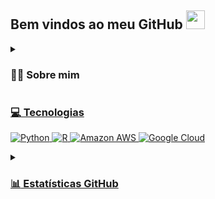 

## Bem vindos ao meu GitHub <img height="30" src="/images/wave.gif"/>

<details>
<summary>
  
  ### :man_technologist: Sobre mim

</summary>
  
Olá, meu nome é Leandro!  \
Mestre e Bacharel em Física, formado pela Universidade Federal de Itajubá (UNIFEI).

Durante a graduação, realizou estágio na área de divulgação científica no Laboratório Nacional de Astrofísica (LNA). Na UNIFEI, foi monitor de Física Geral 1, 2 e 3. Durante o mestrado, participou de artigo científico publicado no European Physical Journal C, intitulado ''Sobre as hipóteses do teorema de singularidade de Penrose sob transformações disformais''.

Tem experiência como professor voluntário do projeto social CACIC.

Já estagiou em Análise de Dados no PROCON em Itajubá-MG, já trabalhou como Cientista de Dados na empresa Yooboot e como Cientista de Dados /Analista Digital na Mobi2Buy.
  

<br>
<p align="center">
<a href="mailto:leandro09@unifei.edu.br"><img src="https://img.shields.io/badge/gmail-%23D14836.svg?&style=for-the-badge&logo=gmail&logoColor=white" />
<a href="https://www.linkedin.com/in/santana-leandro/"><img src="https://img.shields.io/badge/linkedin-%230077B5.svg?&style=for-the-badge&logo=linkedin&logoColor=white" />
</p>
  
</details>

### :computer: Tecnologias
 
![Python](https://img.shields.io/badge/Python-14354C?style=for-the-badge&logo=python&logoColor=white)
![R](https://img.shields.io/badge/R-276DC3?style=for-the-badge&logo=r&logoColor=white)
![Amazon AWS](https://img.shields.io/badge/Amazon_AWS-232F3E?style=for-the-badge&logo=amazon-aws&logoColor=white)
![Google Cloud](https://img.shields.io/badge/Google_Cloud-4285F4?style=for-the-badge&logo=google-cloud&logoColor=white)



<details>
<summary>
  
  ### :bar_chart: Estatísticas GitHub
  
</summary>
  
<p align="center">
 <img height="170" width="500" src="https://github-readme-streak-stats.herokuapp.com/?user=leandrosantana09&hide_border=true&theme=tokyonight"/>
</p>
  
<p align="center">
  <img height="130" width="450" src="https://github-readme-stats.vercel.app/api?username=leandrosantana09&hide_title=true&hide_border=true&show_icons=true&include_all_commits=true&count_private=true&line_height=21&theme=tokyonight" />
  <img height="130" width="400" src="https://github-readme-stats.vercel.app/api/top-langs/?username=leandrosantana09&hide=html&hide_title=true&hide_border=true&layout=compact&langs_count=8&theme=tokyonight"/>
</p>



